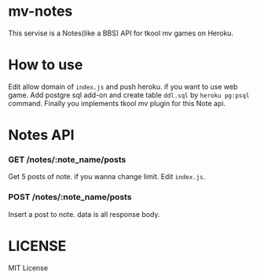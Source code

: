 # mv-notes
This servise is a Notes(like a BBS) API for tkool mv games on Heroku.

# How to use
Edit allow domain of `index.js` and push heroku. if you want to use web game.
Add postgre sql add-on and create table `ddl.sql` by `heroku pg:psql` command.
Finally you implements tkool mv plugin for this Note api.

# Notes API
### GET /notes/:note_name/posts
Get 5 posts of note. if you wanna change limit. Edit `index.js`.

### POST /notes/:note_name/posts
Insert a post to note. data is all response body.

# LICENSE
MIT License